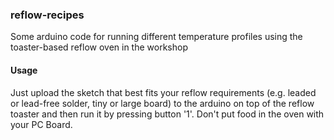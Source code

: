 ### reflow-recipes
Some arduino code for running different temperature profiles using the toaster-based reflow oven in the workshop

#### Usage
Just upload the sketch that best fits your reflow requirements (e.g. leaded or lead-free solder, tiny or large board) to the arduino on top of the reflow toaster and then run it by pressing button '1'. Don't put food in the oven with your PC Board.
